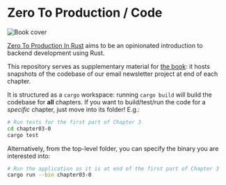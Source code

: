 # Zero To Production / Code

![Book cover](https://www.zero2prod.com/assets/img/book2.png)

[Zero To Production In Rust](https://zero2prod.com) aims to be an opinionated introduction to backend development using Rust.

This repository serves as supplementary material for [the book](https://zero2prod.com/): it hosts snapshots of the codebase of our email newsletter project at end of each chapter.

It is structured as a `cargo` workspace: running `cargo build` will build the codebase for **all** chapters.
If you want to build/test/run the code for a _specific_ chapter, just move into its folder! E.g.:
```bash
# Run tests for the first part of Chapter 3
cd chapter03-0
cargo test
```
Alternatively, from the top-level folder, you can specify the binary you are interested into:
```bash
# Run the application as it is at end of the first part of Chapter 3
cargo run --bin chapter03-0
```
